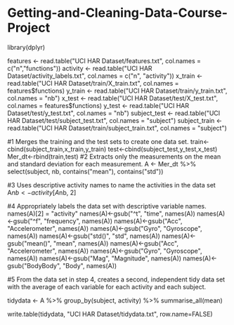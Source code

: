 # Getting-and-Cleaning-Data-Course-Project
library(dplyr)

features <- read.table("UCI HAR Dataset/features.txt", col.names = c("n","functions"))
activity <- read.table("UCI HAR Dataset/activity_labels.txt", col.names = c("n", "activity"))
x_train <- read.table("UCI HAR Dataset/train/X_train.txt", col.names = features$functions)
y_train <- read.table("UCI HAR Dataset/train/y_train.txt", col.names = "nb")
x_test <- read.table("UCI HAR Dataset/test/X_test.txt", col.names = features$functions)
y_test <- read.table("UCI HAR Dataset/test/y_test.txt", col.names = "nb")
subject_test <- read.table("UCI HAR Dataset/test/subject_test.txt", col.names = "subject")
subject_train <- read.table("UCI HAR Dataset/train/subject_train.txt", col.names = "subject")

#1 Merges the training and the test sets to create one data set.
train<- cbind(subject_train,x_train,y_train)
test<-cbind(subject_test,y_test,x_test)
Mer_dt<-rbind(train,test)
#2 Extracts only the measurements on the mean and standard deviation for each measurement.
A <- Mer_dt %>% select(subject, nb, contains("mean"), contains("std"))

#3 Uses descriptive activity names to name the activities in the data set
A$nb <- activity[A$nb, 2]

#4 Appropriately labels the data set with descriptive variable names.
names(A)[2] = "activity"
names(A)<-gsub("^t", "time", names(A))
names(A)<-gsub("^f", "frequency", names(A))
names(A)<-gsub("Acc", "Accelerometer", names(A))
names(A)<-gsub("Gyro", "Gyroscope", names(A))
names(A)<-gsub("std()", "std", names(A))
names(A)<-gsub("mean()", "mean", names(A))
names(A)<-gsub("Acc", "Accelerometer", names(A))
names(A)<-gsub("Gyro", "Gyroscope", names(A))
names(A)<-gsub("Mag", "Magnitude", names(A))
names(A)<-gsub("BodyBody", "Body", names(A))


#5 From the data set in step 4, creates a second, independent tidy data set with the average of each variable for each activity and each subject.

tidydata <- A %>%
  group_by(subject, activity) %>%
  summarise_all(mean)

write.table(tidydata, "UCI HAR Dataset/tidydata.txt", row.name=FALSE)
